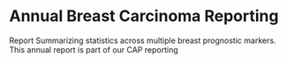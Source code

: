 # Annual Breast Carcinoma Reporting

Report Summarizing statistics across multiple breast prognostic markers. This annual report is part of our CAP reporting
